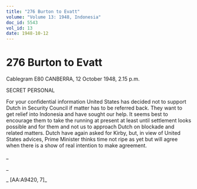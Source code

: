 ```yaml
---
title: "276 Burton to Evatt"
volume: "Volume 13: 1948, Indonesia"
doc_id: 5543
vol_id: 13
date: 1948-10-12
---
```


# 276 Burton to Evatt

Cablegram E80 CANBERRA, 12 October 1948, 2.15 p.m.

SECRET PERSONAL

For your confidential information United States has decided not to support Dutch in Security Council if matter has to be referred back. They want to get relief into Indonesia and have sought our help. It seems best to encourage them to take the running at present at least until settlement looks possible and for them and not us to approach Dutch on blockade and related matters. Dutch have again asked for Kirby, but, in view of United States advices, Prime Minister thinks time not ripe as yet but will agree when there is a show of real intention to make agreement.

_

_

_ [AA:A9420, 7]_
